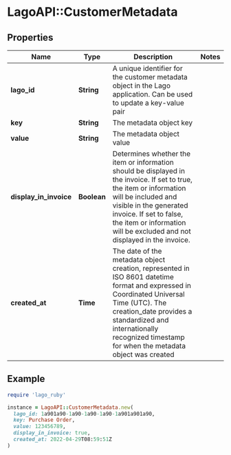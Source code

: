 # LagoAPI::CustomerMetadata

## Properties

| Name | Type | Description | Notes |
| ---- | ---- | ----------- | ----- |
| **lago_id** | **String** | A unique identifier for the customer metadata object in the Lago application. Can be used to update a key-value pair |  |
| **key** | **String** | The metadata object key |  |
| **value** | **String** | The metadata object value |  |
| **display_in_invoice** | **Boolean** | Determines whether the item or information should be displayed in the invoice. If set to true, the item or information will be included and visible in the generated invoice. If set to false, the item or information will be excluded and not displayed in the invoice. |  |
| **created_at** | **Time** | The date of the metadata object creation, represented in ISO 8601 datetime format and expressed in Coordinated Universal Time (UTC). The creation_date provides a standardized and internationally recognized timestamp for when the metadata object was created |  |

## Example

```ruby
require 'lago_ruby'

instance = LagoAPI::CustomerMetadata.new(
  lago_id: 1a901a90-1a90-1a90-1a90-1a901a901a90,
  key: Purchase Order,
  value: 123456789,
  display_in_invoice: true,
  created_at: 2022-04-29T08:59:51Z
)
```

